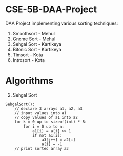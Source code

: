 # CSE-5B-DAA-Project
DAA Project implementing various sorting techniques:


1. Smoothsort - Mehul
2. Gnome Sort - Mehul
2. Sehgal Sort - Kartikeya
3. Bitonic Sort - Kartikeya
5. Timsort - Kota
6. Introsort - Kota 





# Algorithms


2. Sehgal Sort

```
SehgalSort():
	// declare 3 arrays a1, a2, a3
	// input values into a1
	// copy values of a1 into a2
	for k = 0 up to sizeof(int) * 8:
		for i = 0 up to n:
			a1[i] = a[i] >> 1
			if not a1[i]:
				a3[j++] = a2[i]
				a[i] = -1
	// print sorted array a3
```
